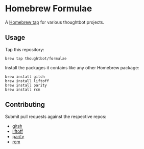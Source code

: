 # Homebrew Formulae

A [Homebrew tap] for various thoughtbot projects.

[Homebrew tap]: https://github.com/Homebrew/homebrew/blob/master/share/doc/homebrew/brew-tap.md

## Usage

Tap this repository:

    brew tap thoughtbot/formulae

Install the packages it contains like any other Homebrew package:

    brew install gitsh
    brew install liftoff
    brew install parity
    brew install rcm

## Contributing

Submit pull requests against the respective repos:

* [gitsh](https://github.com/thoughtbot/gitsh)
* [liftoff](https://github.com/thoughtbot/liftoff)
* [parity](https://github.com/thoughtbot/parity)
* [rcm](https://github.com/thoughtbot/rcm)
